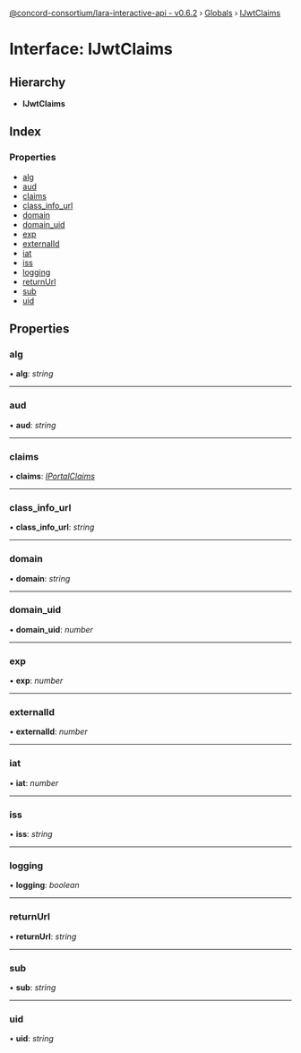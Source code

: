 [@concord-consortium/lara-interactive-api - v0.6.2](../README.md) › [Globals](../globals.md) › [IJwtClaims](ijwtclaims.md)

# Interface: IJwtClaims

## Hierarchy

* **IJwtClaims**

## Index

### Properties

* [alg](ijwtclaims.md#alg)
* [aud](ijwtclaims.md#aud)
* [claims](ijwtclaims.md#claims)
* [class_info_url](ijwtclaims.md#class_info_url)
* [domain](ijwtclaims.md#domain)
* [domain_uid](ijwtclaims.md#domain_uid)
* [exp](ijwtclaims.md#exp)
* [externalId](ijwtclaims.md#externalid)
* [iat](ijwtclaims.md#iat)
* [iss](ijwtclaims.md#iss)
* [logging](ijwtclaims.md#logging)
* [returnUrl](ijwtclaims.md#returnurl)
* [sub](ijwtclaims.md#sub)
* [uid](ijwtclaims.md#uid)

## Properties

###  alg

• **alg**: *string*

___

###  aud

• **aud**: *string*

___

###  claims

• **claims**: *[IPortalClaims](iportalclaims.md)*

___

###  class_info_url

• **class_info_url**: *string*

___

###  domain

• **domain**: *string*

___

###  domain_uid

• **domain_uid**: *number*

___

###  exp

• **exp**: *number*

___

###  externalId

• **externalId**: *number*

___

###  iat

• **iat**: *number*

___

###  iss

• **iss**: *string*

___

###  logging

• **logging**: *boolean*

___

###  returnUrl

• **returnUrl**: *string*

___

###  sub

• **sub**: *string*

___

###  uid

• **uid**: *string*
